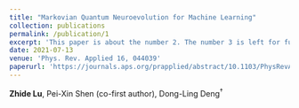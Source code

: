 ```yaml
---
title: "Markovian Quantum Neuroevolution for Machine Learning"
collection: publications
permalink: /publication/1
excerpt: 'This paper is about the number 2. The number 3 is left for future work.'
date: 2021-07-13
venue: 'Phys. Rev. Applied 16, 044039'
paperurl: 'https://journals.aps.org/prapplied/abstract/10.1103/PhysRevApplied.16.044039'
---
```


**Zhide Lu**, Pei-Xin Shen (co-first author), Dong-Ling Deng<sup>$\dagger$

